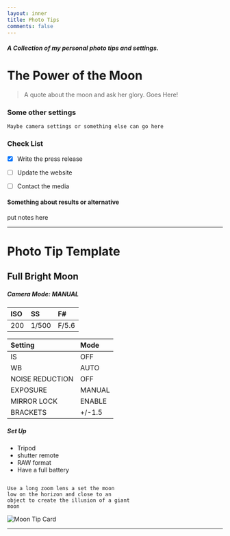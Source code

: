```yaml
---
layout: inner
title: Photo Tips
comments: false
---
```


##### A Collection of my personal photo tips and settings.

# The Power of the Moon

> A quote about the moon and ask her glory.
> Goes Here!


### Some other settings

```ymal
Maybe camera settings or something else can go here

```

### Check List

- [x] Write the press release
- [ ] Update the website
- [ ] Contact the media


#### Something about results or alternative

put notes here

---

# Photo Tip Template 


## Full Bright Moon

##### Camera Mode: MANUAL

|ISO |  SS|  F#|
|:--|:--|:--|
|  200|  1/500|  F/5.6|


| Setting|  Mode|
|:--|:--|
|  IS|  OFF|
|  WB|  AUTO|
|  NOISE REDUCTION |  OFF|
|  EXPOSURE|  MANUAL|
|  MIRROR LOCK|  ENABLE|
|  BRACKETS |  +/-1.5|

##### Set Up
- Tripod
- shutter remote
- RAW format
- Have a full battery

```ymal

Use a long zoom lens a set the moon 
low on the horizon and close to an 
object to create the illusion of a giant 
moon

```

![Moon Tip Card](http://katieball.me/phototips/assets/moon.jpeg)


---

